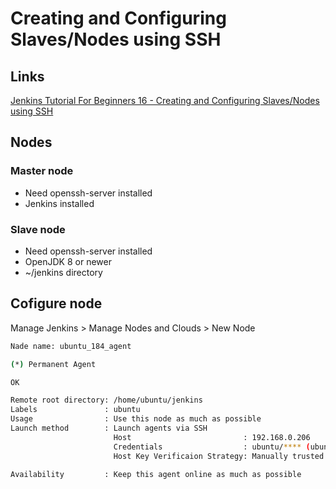 # Creating and Configuring Slaves/Nodes using SSH

## Links

[Jenkins Tutorial For Beginners 16 - Creating and Configuring Slaves/Nodes using SSH](https://www.youtube.com/watch?v=NlwR_FEsE0A)

## Nodes

### Master node

* Need openssh-server installed
* Jenkins installed

### Slave node

* Need openssh-server installed
* OpenJDK 8 or newer
* ~/jenkins directory

## Cofigure node

Manage Jenkins > Manage Nodes and Clouds > New Node

```sh
Nade name: ubuntu_184_agent

(*) Permanent Agent

OK
```

```sh
Remote root directory: /home/ubuntu/jenkins
Labels               : ubuntu
Usage                : Use this node as much as possible
Launch method        : Launch agents via SSH
                       Host                         : 192.168.0.206
                       Credentials                  : ubuntu/**** (ubuntu agent)
                       Host Key Verificaion Strategy: Manually trusted key Verification Strategy

Availability         : Keep this agent online as much as possible
```
